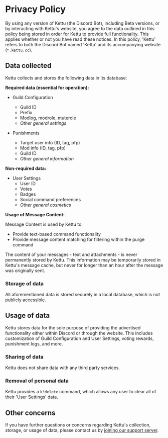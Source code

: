 # Privacy Policy

By using any version of Kettu (the Discord Bot), including Beta versions, or by interacting with Kettu's website, you agree to the data outlined in this policy being stored in order for Kettu to provide full functionality. This applies whether or not you have read these notices. In this policy, 'Kettu' refers to both the Discord Bot named 'Kettu' and its accompanying website (`*.kettu.cc`).

## Data collected

Kettu collects and stores the following data in its database:

**Required data (essential for operation):**

- Guild Configuration
  - Guild ID
  - Prefix
  - Modlog, modrole, muterole
  - *Other general settings*

- Punishments
  - Target user info (ID, tag, pfp)
  - Mod info (ID, tag, pfp)
  - Guild ID
  - *Other general information*

**Non-required data:**

- User Settings
  - User ID
  - Votes
  - Badges
  - Social command preferences
  - *Other general cosmetics*

**Usage of Message Content:**

Message Content is used by Kettu to:
  - Provide text-based command functionality
  - Provide message content matching for filtering within the purge command

The content of your messages - text and attachments - is never permanently stored by Kettu. This information may be temporarily stored in Kettu's message cache, but never for longer than an hour after the message was originally sent.

### Storage of data

All aforementioned data is stored securely in a local database, which is not publicly accessible.

## Usage of data

Kettu stores data for the sole purpose of providing the advertised functionality either within Discord or through the website. This includes customization of Guild Configuration and User Settings, voting rewards, punishment logs, and more.

### Sharing of data

Kettu does not share data with any third party services.

### Removal of personal data

Kettu provides a `k!delete` command, which allows any user to clear all of their 'User Settings' data.

## Other concerns

If you have further questions or concerns regarding Kettu's collection, storage, or usage of data, please contact us by [joining our support server](https://kettu.cc/support).
